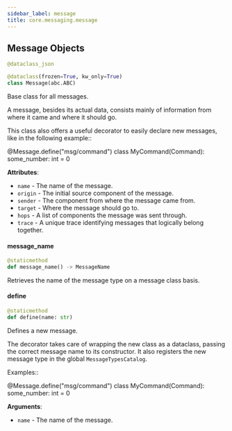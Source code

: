 ```yaml
---
sidebar_label: message
title: core.messaging.message
---
```


## Message Objects

```python
@dataclass_json

@dataclass(frozen=True, kw_only=True)
class Message(abc.ABC)
```

Base class for all messages.

A message, besides its actual data, consists mainly of information from where it came and where it should go.

This class also offers a useful decorator to easily declare new messages, like in the following example::

@Message.define(&quot;msg/command&quot;)
class MyCommand(Command):
some_number: int = 0

**Attributes**:

- `name` - The name of the message.
- `origin` - The initial source component of the message.
- `sender` - The component from where the message came from.
- `target` - Where the message should go to.
- `hops` - A list of components the message was sent through.
- `trace` - A unique trace identifying messages that logically belong together.

#### message\_name

```python
@staticmethod
def message_name() -> MessageName
```

Retrieves the name of the message type on a message class basis.

#### define

```python
@staticmethod
def define(name: str)
```

Defines a new message.

The decorator takes care of wrapping the new class as a dataclass, passing the correct message
name to its constructor. It also registers the new message type in the global ``MessageTypesCatalog``.

Examples::

@Message.define(&quot;msg/command&quot;)
class MyCommand(Command):
some_number: int = 0

**Arguments**:

- `name` - The name of the message.

